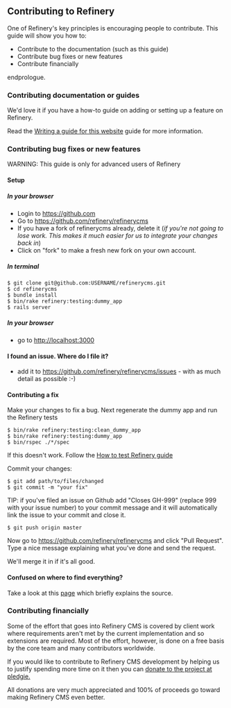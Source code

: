 Contributing to Refinery
------------------------

One of Refinery's key principles is encouraging people to contribute.
This guide will show you how to:

-   Contribute to the documentation (such as this guide)
-   Contribute bug fixes or new features
-   Contribute financially

endprologue.

### Contributing documentation or guides

We'd love it if you have a how-to guide on adding or setting up a
feature on Refinery.

Read the [Writing a guide for this
website](/guides/writing-a-guide-for-this-website) guide for more
information.

### Contributing bug fixes or new features

WARNING: This guide is only for advanced users of Refinery

#### Setup

##### In your browser

-   Login to <https://github.com>
-   Go to <https://github.com/refinery/refinerycms>
-   If you have a fork of refinerycms already, delete it (*if you're not
    going to lose work. This makes it much easier for us to integrate
    your changes back in*)
-   Click on "fork" to make a fresh new fork on your own account.

##### In terminal

```shell
$ git clone git@github.com:USERNAME/refinerycms.git
$ cd refinerycms
$ bundle install
$ bin/rake refinery:testing:dummy_app
$ rails server
```

##### In your browser

-   go to <http://localhost:3000>

#### I found an issue. Where do I file it?

-   add it to <https://github.com/refinery/refinerycms/issues> - with as
    much detail as possible :-)

#### Contributing a fix

Make your changes to fix a bug. Next regenerate the dummy app and run
the Refinery tests

```shell
$ bin/rake refinery:testing:clean_dummy_app
$ bin/rake refinery:testing:dummy_app
$ bin/rspec ./*/spec
```

If this doesn't work. Follow the [How to test Refinery
guide](/guides/testing)

Commit your changes:

```shell
$ git add path/to/files/changed
$ git commit -m "your fix"
```

TIP: if you've filed an issue on Github add "Closes GH-999" (replace 999
with your issue number) to your commit message and it will automatically
link the issue to your commit and close it.

```shell
$ git push origin master
```

Now go to <https://github.com/refinery/refinerycms> and click "Pull
Request". Type a nice message explaining what you've done and send the
request.

We'll merge it in if it's all good.

#### Confused on where to find everything?

Take a look at this
[page](https://github.com/refinery/refinerycms/wiki/Begin-Developing)
which briefly explains the source.

### Contributing financially

Some of the effort that goes into Refinery CMS is covered by client work
where requirements aren't met by the current implementation and so
extensions are required. Most of the effort, however, is done on a free
basis by the core team and many contributors worldwide.

If you would like to contribute to Refinery CMS development by helping
us to justify spending more time on it then you can [donate to the
project at pledgie.](http://pledgie.com/campaigns/8431)

All donations are very much appreciated and 100% of proceeds go toward
making Refinery CMS even better.
